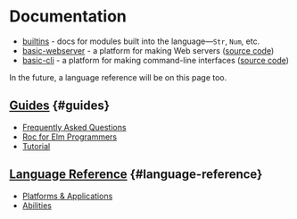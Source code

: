 
# Documentation

- [builtins](/builtins) - docs for modules built into the language—`Str`, `Num`, etc.
- [basic-webserver](https://roc-lang.github.io/basic-webserver/) - a platform for making Web servers ([source code](https://github.com/roc-lang/basic-webserver))
- [basic-cli](/packages/basic-cli) - a platform for making command-line interfaces ([source code](https://github.com/roc-lang/basic-cli))

In the future, a language reference will be on this page too.

## [Guides](#guides) {#guides}

- [Frequently Asked Questions](https://github.com/roc-lang/roc/blob/main/FAQ.md)
- [Roc for Elm Programmers](https://github.com/roc-lang/roc/blob/main/roc-for-elm-programmers.md)
- [Tutorial](/tutorial)

## [Language Reference](#language-reference) {#language-reference}

- [Platforms & Applications](/platforms)
- [Abilities](/abilities)

